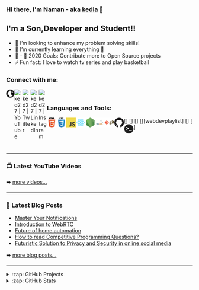 ﻿### Hi there, I'm Naman - aka [kedia][website] 👋

## I'm a Son,Developer and Student!!

- 🔭 I’m looking to enhance my problem solving skills!
- 🌱 I’m currently learning everything 🤣
- 👯 - 🥅 2020 Goals: Contribute more to Open Source projects
- ⚡ Fun fact: I love to watch tv series and play basketball

### Connect with me:

[<img align="left" alt="ked27" width="22px" src="https://raw.githubusercontent.com/iconic/open-iconic/master/svg/globe.svg" />][website]
[<img align="left" alt="ked27 | YouTube" width="22px" src="https://cdn.jsdelivr.net/npm/simple-icons@v3/icons/youtube.svg" />][youtube]
[<img align="left" alt="ked27 | Twitter" width="22px" src="https://cdn.jsdelivr.net/npm/simple-icons@v3/icons/twitter.svg" />][twitter]
[<img align="left" alt="ked27 | LinkedIn" width="22px" src="https://cdn.jsdelivr.net/npm/simple-icons@v3/icons/linkedin.svg" />][linkedin]
[<img align="left" alt="ked27 | Instagram" width="22px" src="https://cdn.jsdelivr.net/npm/simple-icons@v3/icons/instagram.svg" />][instagram]

<br />

### Languages and Tools:

[<img align="left" alt="HTML5" width="26px" src="https://raw.githubusercontent.com/github/explore/80688e429a7d4ef2fca1e82350fe8e3517d3494d/topics/html/html.png" />][cssplaylist]
[<img align="left" alt="CSS3" width="26px" src="https://raw.githubusercontent.com/github/explore/80688e429a7d4ef2fca1e82350fe8e3517d3494d/topics/css/css.png" />][cssplaylist]
[<img align="left" alt="JavaScript" width="26px" src="https://raw.githubusercontent.com/github/explore/80688e429a7d4ef2fca1e82350fe8e3517d3494d/topics/javascript/javascript.png" />]
[<img align="left" alt="React" width="26px" src="https://raw.githubusercontent.com/github/explore/80688e429a7d4ef2fca1e82350fe8e3517d3494d/topics/react/react.png" />]
[<img align="left" alt="Node.js" width="26px" src="https://raw.githubusercontent.com/github/explore/80688e429a7d4ef2fca1e82350fe8e3517d3494d/topics/nodejs/nodejs.png" />]
[<img align="left" alt="MySQL" width="26px" src="https://raw.githubusercontent.com/github/explore/80688e429a7d4ef2fca1e82350fe8e3517d3494d/topics/mysql/mysql.png" />][webdevplaylist]
[<img align="left" alt="Git" width="26px" src="https://raw.githubusercontent.com/github/explore/80688e429a7d4ef2fca1e82350fe8e3517d3494d/topics/git/git.png" />]
[<img align="left" alt="GitHub" width="26px" src="https://raw.githubusercontent.com/github/explore/78df643247d429f6cc873026c0622819ad797942/topics/github/github.png" />]
[<img align="left" alt="Terminal" width="26px" src="https://raw.githubusercontent.com/github/explore/80688e429a7d4ef2fca1e82350fe8e3517d3494d/topics/terminal/terminal.png" />][cssplaylist]

<br />
<br />

---

### 📺 Latest YouTube Videos

<!-- YOUTUBE:START -->
<!-- YOUTUBE:END -->

➡️ [more videos...](https://www.youtube.com/channel/UCEhFS_aU8FjGD8BPsX1e8yg)

---

### 📕 Latest Blog Posts

<!-- BLOG-POST-LIST:START -->
- [Master Your Notifications](https://www.linkedin.com/pulse/master-your-notifications-naman-kedia/)
- [Introduction to WebRTC](https://www.geeksforgeeks.org/introduction-to-webrtc/)
- [Future of home automation](https://www.geeksforgeeks.org/future-of-home-automation/)
- [How to read Competitive Programming Questions?](https://www.geeksforgeeks.org/how-to-read-competitive-programming-questions/)
- [Futuristic Solution to Privacy and Security in online social media](https://www.geeksforgeeks.org/futuristic-solution-to-privacy-and-security-in-online-social-media/)

<!-- BLOG-POST-LIST:END -->

➡️ [more blog posts...](https://auth.geeksforgeeks.org/user/namanked/articles)

---

<details>
  <summary>:zap: GitHub Projects</summary>

<!--START_SECTION:activity-->
1. 💪 Working on daily Coding Challenges [#codeit](https://github.com/ked27/Webd)
2. 💪 Front end projects [#Webd](https://github.com/ked27/codeit)
<!--END_SECTION:activity-->

</details>

<details>
  <summary>:zap: GitHub Stats</summary>

  <img align="left" alt="codeSTACKr's GitHub Stats" src="https://github-readme-stats.codestackr.vercel.app/api?username=ked27&show_icons=true&hide_border=true" />

</details>

[website]: https://ked27.github.io/Webd/Myprofile/me.html
[twitter]: https://twitter.com/NamanKed
[youtube]: https://www.youtube.com/channel/UCEhFS_aU8FjGD8BPsX1e8yg
[instagram]: https://www.instagram.com/__naman_kedia__/
[linkedin]: https://www.linkedin.com/in/naman-kedia-755557139/
[cssplaylist]: https://www.youtube.com/watch?v=C5h1JY2RhC4&list=PLTVS60rGQ-YR4IYkrTEHv8USRQB2E3b3r
